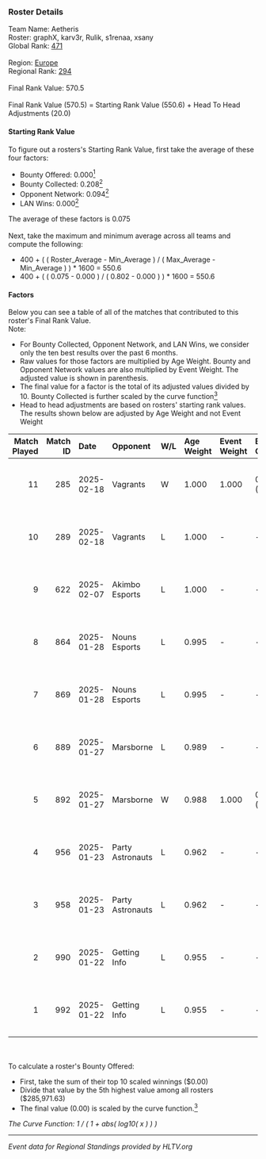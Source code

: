 ### Roster Details<br />
Team Name: Aetheris<br />
Roster: graphX, karv3r, Rulik, s1renaa, xsany<br />
Global Rank: [471](../../standings_global_2025_02_28.md)<br />
<br />
Region: [Europe]( ../../standings_europe_2025_02_28.md)<br />
Regional Rank: [294]( ../../standings_europe_2025_02_28.md)<br />
<br />
Final Rank Value:  570.5<br />
<br />
Final Rank Value (570.5) = Starting Rank Value (550.6) + Head To Head Adjustments (20.0)<br />

#### Starting Rank Value<br />
To figure out a rosters's Starting Rank Value, first take the average of these four factors:<br />
- Bounty Offered: 0.000[<sup>1</sup>](#table2)
- Bounty Collected: 0.208[<sup>2</sup>](#table1)
- Opponent Network: 0.094[<sup>2</sup>](#table1)
- LAN Wins: 0.000[<sup>2</sup>](#table1)

The average of these factors is 0.075<br />
<br />
Next, take the maximum and minimum average across all teams and compute the following:<br />
- 400 + ( ( Roster_Average - Min_Average ) / ( Max_Average - Min_Average ) ) * 1600 = 550.6
- 400 + ( ( 0.075 - 0.000 ) / ( 0.802 - 0.000 ) ) * 1600 = 550.6


#### Factors<br />
Below you can see a table of all of the matches that contributed to this roster's Final Rank Value.<br />
Note:<br />

- For Bounty Collected, Opponent Network, and LAN Wins, we consider only the ten best results over the past 6 months.
- Raw values for those factors are multiplied by Age Weight. Bounty and Opponent Network values are also multiplied by Event Weight. The adjusted value is shown in parenthesis.
- The final value for a factor is the total of its adjusted values divided by 10. Bounty Collected is further scaled by the curve function[<sup>3</sup>](#curveFunction)
- Head to head adjustments are based on rosters' starting rank values. The results shown below are adjusted by Age Weight and not Event Weight
<span id="table1"></span><br />


| Match Played | Match ID | Date       | Opponent         | W/L | Age Weight | Event Weight | Bounty Collected | Opponent Network | LAN Wins  | H2H Adj. | Roster                                  |
| -: | -: | :- | :- | :- | :- | :- | :- | :- | :- | -: | :- |
|           11 |      285 | 2025-02-18 | Vagrants         | W   | 1.000      | 1.000        | 0.002 (0.002)    | 0.547 (0.547)    | 0 (0.000) |    27.94 | graphX, karv3r, Rulik, s1renaa, xsany   |
|           10 |      289 | 2025-02-18 | Vagrants         | L   | 1.000      | -            | -                | -                | -         |    -3.17 | graphX, karv3r, Rulik, s1renaa, xsany   |
|            9 |      622 | 2025-02-07 | Akimbo Esports   | L   | 1.000      | -            | -                | -                | -         |    -7.51 | graphX, karv3r, Rulik, s1renaa, stanf1x |
|            8 |      864 | 2025-01-28 | Nouns Esports    | L   | 0.995      | -            | -                | -                | -         |    -1.80 | graphX, karv3r, Rulik, s1renaa, xsany   |
|            7 |      869 | 2025-01-28 | Nouns Esports    | L   | 0.995      | -            | -                | -                | -         |    -1.83 | graphX, karv3r, Rulik, s1renaa, xsany   |
|            6 |      889 | 2025-01-27 | Marsborne        | L   | 0.989      | -            | -                | -                | -         |    -8.13 | graphX, karv3r, Rulik, s1renaa, xsany   |
|            5 |      892 | 2025-01-27 | Marsborne        | W   | 0.988      | 1.000        | 0.000 (0.000)    | 0.397 (0.393)    | 0 (0.000) |    23.55 | graphX, karv3r, Rulik, s1renaa, xsany   |
|            4 |      956 | 2025-01-23 | Party Astronauts | L   | 0.962      | -            | -                | -                | -         |    -2.66 | graphX, karv3r, Rulik, s1renaa, xsany   |
|            3 |      958 | 2025-01-23 | Party Astronauts | L   | 0.962      | -            | -                | -                | -         |    -2.74 | graphX, karv3r, Rulik, s1renaa, xsany   |
|            2 |      990 | 2025-01-22 | Getting Info     | L   | 0.955      | -            | -                | -                | -         |    -1.81 | graphX, karv3r, Rulik, s1renaa, xsany   |
|            1 |      992 | 2025-01-22 | Getting Info     | L   | 0.955      | -            | -                | -                | -         |    -1.85 | graphX, karv3r, Rulik, s1renaa, xsany   |

<br />
<span id="table2"></span><br />
To calculate a roster's Bounty Offered:<br />

- First, take the sum of their top 10 scaled winnings ($0.00)
- Divide that value by the 5th highest value among all rosters ($285,971.63)
- The final value (0.00) is scaled by the curve function.[<sup>3</sup>](#curveFunction)

<span id="curveFunction"></span>_The Curve Function: 1 / ( 1 + abs( log10( x ) ) )_<br />

---
_Event data for Regional Standings provided by HLTV.org_<br />
